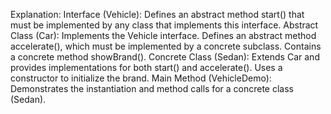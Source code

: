 Explanation:
Interface (Vehicle):
Defines an abstract method start() that must be implemented by any class that implements this interface.
Abstract Class (Car):
Implements the Vehicle interface.
Defines an abstract method accelerate(), which must be implemented by a concrete subclass.
Contains a concrete method showBrand().
Concrete Class (Sedan):
Extends Car and provides implementations for both start() and accelerate().
Uses a constructor to initialize the brand.
Main Method (VehicleDemo):
Demonstrates the instantiation and method calls for a concrete class (Sedan).
